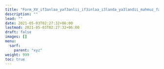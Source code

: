 ```yaml
---
title: "Form_XV_if3anlaa_yaf3anlii_if3inlaa_i3landa_ya3landii_mahmuz_fa"
description: ""
lead: ""
date: 2021-05-03T02:27:32+06:00
lastmod: 2021-05-03T02:27:32+06:00
draft: false
images: []
menu: 
  sarf:
    parent: "xyz"
weight: 999
toc: true
---
```




